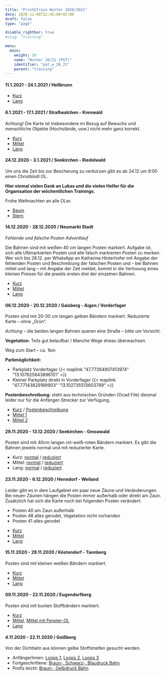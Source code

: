 ```yaml
---
title: "Print&Train Winter 2020/2021"
date: 2020-11-06T22:45:00+02:00
draft: false
type: "page"

disable_rightbar: true
#slug: "training"

menu:
  main:
    weight: 10
    name: "Winter 20/21 (P&T)"
    identifier: "pat_w_20_21"
    parent: "training"
---
```


#### 11.1.2021 - 24.1.2021 / Hellbrunn

+ [Kurz](Bahn%20Edi%20Jan%202021.Kurz.pdf)
+ [Lang](Bahn%20Edi%20Jan%202021.Lang.pdf)

#### 6.1.2021 - 17.1.2021 / Straßwalchen - Krenwald

Achtung! Die Karte ist insbesondere im Bezug auf Bewuchs und menschliche Objekte (Hochstände, usw.) nicht mehr ganz korrekt.

+ [Kurz](KW%201.Kurz.pdf)
+ [Mittel](KW%201.Mittel.pdf)
+ [Lang](KW%201.Lang.pdf)

#### 24.12.2020 - 3.1.2021 / Seekirchen - Riedelwald

Um uns die Zeit bis zur Bescherung zu verkürzen gibt es ab 24.12 um 9:00 einen Christkindl OL.

**Hier einmal vielen Dank an Lukas und die vielen Helfer für die Organisation der wöchentlichen Trainings.**

Frohe Weihnachten an alle OLer.

+ [Baum](Weihnachts-OL.Tree.pdf)
+ [Stern](Weihnachts-OL.Star.pdf)

#### 14.12.2020 - 28.12.2020 / Neumarkt Stadt

*Fehlende und falsche Posten Adventlauf*

Die Bahnen sind mit weißen 40 cm langen Posten markiert. Aufgabe ist, sich alle UNmarkierten Posten und alle falsch markierten Posten zu merken. Wer sich bis 28.12. per WhatsApp an Katharina Hinterhofer mit Angabe der fehlenden Posten und Beschreibung der falschen Posten und – bei Bahnen mittel und lang – mit Angabe der Zeit meldet, kommt in die Verlosung eines kleinen Preises für die jeweils ersten drei der einzelnen Bahnen.

+ [Kurz](Neumarkt%20Bahn%20Starters%20Nov20.Starters.pdf)
+ [Mittel](Neumarkt%20Bahn%20Starters%20Nov20.Middle.pdf)
+ [Lang](Neumarkt%20Bahn%20Starters%20Nov20.Lang.pdf)

#### 06.12.2020 - 20.12.2020 / Gaisberg - Aigen / Vorderfager

Posten sind mit 20-30 cm langen gelben Bändern markiert.
Reduzierte Karte – ohne „Grün“.

*Achtung* – die beiden langen Bahnen queren eine Straße – bitte um Vorsicht.

**Vegetation:** Teils gut belaufbar / Manche Wege etwas überwachsen.

Weg zum Start – ca. 1km

**Parkmöglichkeit:**
+ Parkplatz Vorderfager {{< maplink "47.77264907413974" "13.107625643896151" >}}
+ Kleiner Parkplatz direkt in Vorderfager {{< maplink "47.77143829189903" "13.102735513603799" >}}

**Postenbeschreibung:** steht aus technischen Gründen (Ocad File) diesmal leider nur für die Anfänger-Strecker zur Verfügung.

+ [Kurz](Bahnlegung_Aigen_Dez_20.Kurz_Anfänger.pdf) / [Postenbeschreibung](Bahnlegung_Aigen_Dez_20.Kurz_Anfänger_Postenbeschreibung.pdf)
+ [Mittel 1](Bahnlegung_Aigen_Dez_20.Mittel_Fortgeschrittene.pdf)
+ [Mittel 2](Bahnlegung_Aigen_Dez_20.Mittel_Sehr%20Erfahrene.pdf)


#### 29.11.2020 - 13.12.2020 / Seekirchen - Gmoawald

Posten sind mit 40cm langen rot-weiß-roten Bändern markiert. Es gibt die Bahnen jeweils normal und mit reduzierter Karte.

+ Kurz: [normal](./KW%2049.Kurz.pdf) / [reduziert](KW%2049.Kurz_reduziert.pdf)
+ Mittel: [normal](./KW%2049.Mittel.pdf) / [reduziert](KW%2049.Mittel_reduziert.pdf)
+ Lang: [normal](KW%2049.Lang.pdf) / [reduziert](KW%2049.Lang_reduziert.pdf)

#### 23.11.2020 - 6.12.2020 / Henndorf - Weiland

Leider gibt es in dem Laufgebiet ein paar neue Zäune und Veränderungen. Bei neuen Zäunen hängen die Posten immer außerhalb oder direkt am Zaun.
Zusätzlich hat sich die Karte noch bei folgenden Posten verändert:
- Posten 40 am Zaun außerhalb 
- Posten 48 alles gerodet, Vegetation nicht vorhanden 
- Posten 41 alles gerodet

+ [Kurz](./KW%2048%20-%20OL-Intervalle.Kurz.pdf)
+ [Mittel](./KW%2048%20-%20OL-Intervalle.Mittel.pdf)
+ [Lang](./KW%2048%20-%20OL-Intervalle.Lang.pdf)

#### 15.11.2020 - 29.11.2020 / Köstendorf - Tannberg

Posten sind mit kleinen weißen Bändern markiert.

+ [Kurz](./Tannberg_einfach1120_5000.pdf)
+ [Mittel](./Tannberg_mittel1120_5000.pdf)
+ [Lang](./Tannberg_lang1120_7500.pdf)

#### 09.11.2020 - 22.11.2020 / Eugendorfberg

Posten sind mit bunten Stoffbändern markiert.

+ [Kurz](./OL-Training%20KW%2046%20-%20Multitechnik%20-%20Eugendorfberg.Kurz.pdf)
+ [Mittel](./OL-Training%20KW%2046%20-%20Multitechnik%20-%20Eugendorfberg.Mittel.pdf), [Mittel mit Fenster-OL](./OL-Training%20KW%2046%20-%20Multitechnik%20-%20Eugendorfberg.Mittel%201.pdf)
+ [Lang](./OL-Training%20KW%2046%20-%20Multitechnik%20-%20Eugendorfberg.Lang.pdf)


#### 4.11.2020 - 22.11.2020 / Geißberg

Von der Dichtlalm aus können gelbe Stoffstreifen gesucht werden.

+ AnfängerInnen: [Loops 1](./Bahn%20Farbe%2024.10.2020.Anfänger%20loop%201.pdf), [Loops 2](./Bahn%20Farbe%2024.10.2020.Anfänger%20loop%202.pdf), [Loops 3](./Bahn%20Farbe%2024.10.2020.Anfänger%20loop%203.pdf)
+ Fortgeschrittene: [Braun-, Schwarz-, Blaudruck Bahn](./Kienberg_Bahn%20Fortgeschrittene%2024.10.2020.Fortgeschritten%201.pdf)
+ Profis leicht: [Braun-, Gelbdruck Bahn](./Kienberg_BahnProfiLeicht_24Okt2020.pdf)